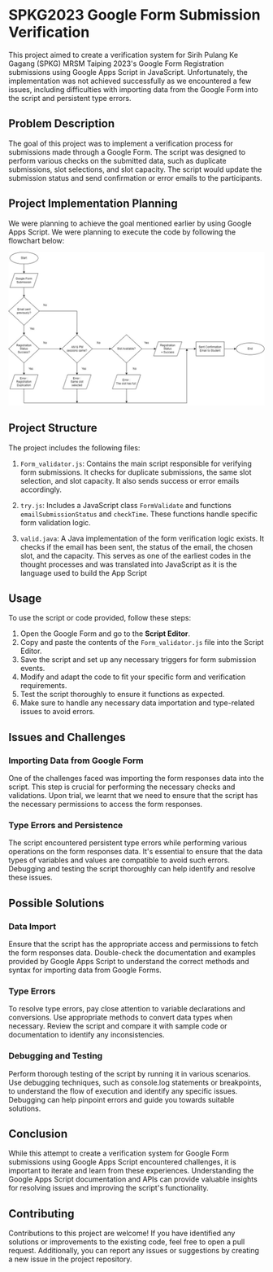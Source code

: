 # SPKG2023 Google Form Submission Verification

This project aimed to create a verification system for Sirih Pulang Ke Gagang (SPKG) MRSM Taiping 2023's Google Form Registration submissions using Google Apps Script in JavaScript. Unfortunately, the implementation was not achieved successfully as we encountered a few issues, including difficulties with importing data from the Google Form into the script and persistent type errors.

## Problem Description

The goal of this project was to implement a verification process for submissions made through a Google Form. The script was designed to perform various checks on the submitted data, such as duplicate submissions, slot selections, and slot capacity. The script would update the submission status and send confirmation or error emails to the participants.

## Project Implementation Planning
We were planning to achieve the goal mentioned earlier by using Google Apps Script. We were planning to execute the code by following the flowchart below:

![Alt text](image.png)

## Project Structure

The project includes the following files:

1. `Form_validator.js`: Contains the main script responsible for verifying form submissions. It checks for duplicate submissions, the same slot selection, and slot capacity. It also sends success or error emails accordingly.

2. `try.js`: Includes a JavaScript class `FormValidate` and functions `emailSubmissionStatus` and `checkTime`. These functions handle specific form validation logic.

3. `valid.java`: A Java implementation of the form verification logic exists. It checks if the email has been sent, the status of the email, the chosen slot, and the capacity. This serves as one of the earliest codes in the thought processes and was translated into JavaScript as it is the language used to build the App Script

## Usage

To use the script or code provided, follow these steps:

1. Open the Google Form and go to the **Script Editor**.
2. Copy and paste the contents of the `Form_validator.js` file into the Script Editor.
3. Save the script and set up any necessary triggers for form submission events.
4. Modify and adapt the code to fit your specific form and verification requirements.
5. Test the script thoroughly to ensure it functions as expected.
6. Make sure to handle any necessary data importation and type-related issues to avoid errors.

## Issues and Challenges

### Importing Data from Google Form

One of the challenges faced was importing the form responses data into the script. This step is crucial for performing the necessary checks and validations. Upon trial, we learnt that we need to ensure that the script has the necessary permissions to access the form responses.

### Type Errors and Persistence

The script encountered persistent type errors while performing various operations on the form responses data. It's essential to ensure that the data types of variables and values are compatible to avoid such errors. Debugging and testing the script thoroughly can help identify and resolve these issues.

## Possible Solutions

### Data Import

Ensure that the script has the appropriate access and permissions to fetch the form responses data. Double-check the documentation and examples provided by Google Apps Script to understand the correct methods and syntax for importing data from Google Forms.

### Type Errors

To resolve type errors, pay close attention to variable declarations and conversions. Use appropriate methods to convert data types when necessary. Review the script and compare it with sample code or documentation to identify any inconsistencies.

### Debugging and Testing

Perform thorough testing of the script by running it in various scenarios. Use debugging techniques, such as console.log statements or breakpoints, to understand the flow of execution and identify any specific issues. Debugging can help pinpoint errors and guide you towards suitable solutions.

## Conclusion

While this attempt to create a verification system for Google Form submissions using Google Apps Script encountered challenges, it is important to iterate and learn from these experiences. Understanding the Google Apps Script documentation and APIs can provide valuable insights for resolving issues and improving the script's functionality.

## Contributing

Contributions to this project are welcome! If you have identified any solutions or improvements to the existing code, feel free to open a pull request. Additionally, you can report any issues or suggestions by creating a new issue in the project repository.
